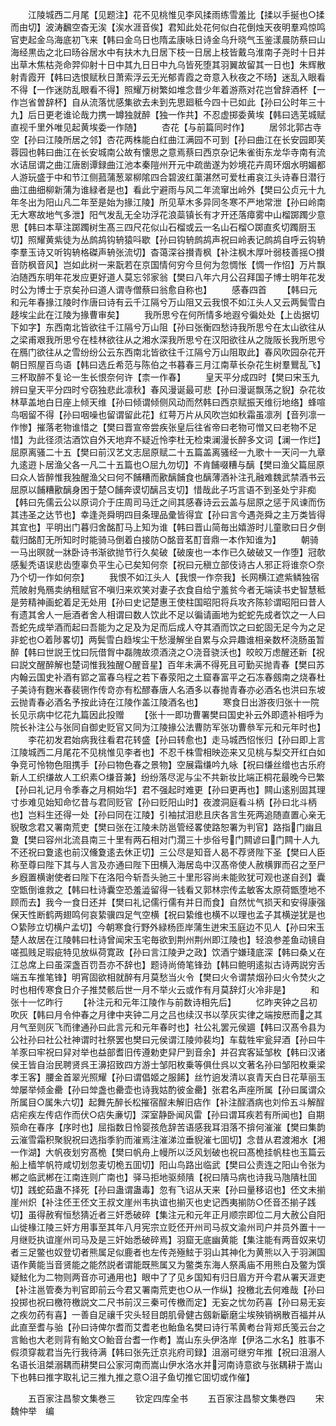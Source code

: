 <!-- { "loadSidebar": true } -->
　　江陵城西二月尾【见题注】花不见桃惟见李风揉雨练雪羞比【揉以手挻也○揉而由切】波涛飜空杳无涘【涘水涯音俟】君知此处花何似白花倒烛天夜明羣鸡惊鸣官吏起金乌海底初飞来【韩曰金乌日也隋孟康咏日诗金乌升晓气玉鉴漾晨防蔡曰山海经黒齿之北曰旸谷居水中有扶木九日居下枝一日居上枝皆戴乌淮南子尧时十日并出草木焦枯尧命羿仰射十日中其九日日中九乌皆死堕其羽翼故留其一日也】朱辉散射青霞开【韩曰选恨赋秋日萧索浮云无光郁青霞之竒意入秋夜之不旸】迷乱入眼看不得【一作迷防乱眼看不得】照耀万树繁如堆念昔少年着游燕对花岂曾辞酒杯【一作岂省曽辞杯】自从流落忧感集欲去未到先思廻秪今四十已如此【孙曰公时年三十九】后日更老谁论哉力携一罇独就醉【独一作共】不忍虚掷委黄埃【韩曰选芜城赋直视千里外唯见起黄埃委一作随】
　　杏花【与前篇同时作】
　　居邻北郭古寺空【孙曰江陵所居之邻】杏花两株能白红曲江满园不可到【孙曰曲江在长安园即芙蓉园也韩曰曲江在长安城南公故有懐思之意焉蔡曰西京杂记朱雀街东龙华寺南有流水诘屈谓之曲江唐剧谭録曲江池本秦隑州开元中疏凿遂为妙境花卉周环烟水明媚都人游玩盛于中和节江侧菰蒲葱翠柳隂四合碧波红蕖湛然可爱杜甫哀江头诗春日潜行曲江曲细柳新蒲为谁緑者是也】看此宁避雨与风二年流窜出岭外【樊曰公贞元十九年冬出为阳山凡二年至是始为掾江陵】所见草木多异同冬寒不严地常泄【孙曰岭南无大寒故地气多泄】阳气发乱无全功浮花浪蘂镇长有才开还落瘴雾中山榴踯躅少意思【韩曰本草注踯躅树生髙三四尺花似山石榴或云一名山石榴○踯直炙切躅厨玉切】照耀黄紫徒为丛鹧鸪钩辀猿呌歇【孙曰钩辀鹧鸪声祝曰岭表记鹧鸪自呼云钩辀李羣玉诗又听钩辀格磔声辀张流切】杳蔼深谷攅青枫【补注枫木厚叶弱枝善摇○攅音防枫音风】岂如此树一来翫若在京国情何穷今旦何为忽惆怅【惆一作怊】万片飘泊随西东明年花发应更好道人莫忘邻家翁【樊曰八年六月公召拜国子博士明年花发时公为博士于京矣孙曰道人谓寺僧蔡曰翁愈自称也】
　　感春四首
　　【韩曰元和元年春掾江陵时作唐曰诗有云千江隔兮万山阻又云我恨不如江头人又云两鬓雪白趍埃尘此在江陵为掾曹审矣】
　　我所思兮在何所情多地遐兮徧处处【上齿据切下如字】东西南北皆欲往千江隔兮万山阻【孙曰张衡四愁诗我所思兮在太山欲往从之梁甫艰我所思兮在桂林欲往从之湘水深我所思兮在汉阳欲往从之陇阪长我所思兮在鴈门欲往从之雪纷纷公云东西南北皆欲往千江隔兮万山阻取此】春风吹园杂花开朝日照屋百鸟语【韩曰选丘希范与陈伯之书暮春三月江南草长杂花生树羣鸎乱飞】三杯取醉不复论一生长恨奈何许【柰一作春】
　　皇天平分成四时【樊曰宋玉九辨曰皇天平分四时兮窃独悲此凛秋】春风漫诞最可悲【孙曰漫诞飘荡之貎】杂花妆林草盖地白日座上倾天维【孙曰倾谓倾侧风动而然韩曰西京赋振天维衍地络】蜂喧鸟咽留不得【孙曰咽噪也留谓留此花】红萼万片从风吹岂如秋霜虽凛冽【音列凛一作惨】摧落老物谁惜之【樊曰晋宣帝尝疾张皇后往省帝曰老物可憎又曰老物不足惜】为此径须沽酒饮自外天地弃不疑近怜李杜无检束澜漫长醉多文词【澜一作烂】屈原离骚二十五【樊曰前汉艺文志屈原赋二十五篇盖离骚经一九歌十一天问一九章九逺逰卜居渔父各一凡二十五篇也○屈九勿切】不肯餔啜糟与醨【樊曰渔父篇屈原曰众人皆醉惟我独醒渔父曰何不餔糟而歠醨餔食也醨薄酒补注孔融难魏武禁酒书云屈原以餔糟歠醨身困于楚○餔奔谟切醨吕支切】惜哉此子巧言语不到圣处宁非痴【韩曰先儒云公以原词介于庄周司马迁之间其感春诗云云盖与屈原之惩于风谏而伤其违圣之达节也】幸逢尧舜明四目条理品彚皆得宜【孙曰言今遇尧舜之主万类皆得其宜也】平明出门暮归舍酩酊马上知为谁【韩曰晋山简毎出嬉游时儿童歌曰日夕倒载归酩酊无所知时时能骑马倒着白接防○酩音茗酊音鼎一本作知谁为】
　　朝骑一马出暝就一牀卧诗书渐欲抛节行久矣破【破废也一本作已久破破又一作堕】冠欹感髪秃语误悲齿堕辜负平生心已矣知何奈【祝曰元稹立部伎诗古人邪正将谁奈○奈乃个切一作如何奈】
　　我恨不如江头人【我恨一作奈我】长网横江遮紫鳞独宿荒陂射鳬鴈卖纳租赋官不嗔归来欢笑对妻子衣食自给宁羞贫今者无端读书史智慧秪是劳精神画蛇着足无处用【孙曰史记楚惠王使柱国昭阳将兵攻齐陈轸谓昭阳曰昔人有遗其舍人一巵酒者舍人相谓曰数人饮此不足以徧请画地为蛇蛇先成者饮之一人曰吾蛇先成举酒而起曰吾能为之足及为足而后成人夺其酒而饮之曰蛇固无足今为之足非蛇也○着陟畧切】两鬓雪白趋埃尘干愁漫解坐自累与众异趣谁相亲数杯浇肠虽暂醉【韩曰世説王忱曰阮借胷中磊隗故须酒浇之○浇音骁沃也】皎皎万虑醒还新【祝曰説文醒醉解也楚词惟我独醒○醒音星】百年未满不得死且可勤买抛青春【樊曰苏内翰云国史补酒有郢之富春乌程之若下春荥阳之土窟春富平之石冻春劔南之烧春杜子美诗有麴米春裴铏作传竒亦有松醪春唐人名酒多以春抛青春亦必酒名也洪曰东坡云抛青春必酒名予按此诗在江陵作盖江陵酒名也】
　　寒食日出游夜归张十一院长见示病中忆花九篇因此投赠
　　【张十一即功曹署樊曰国史补云外即遗补相呼为院长补注公与张同自御史贬官又同为江陵掾公法曹防军张功曹叅军元和元年时也】
　　李花初发君始病我往看君花转盛【孙曰转愈也】走马城西怊怅归【孙曰即上言江陵城西二月尾花不见桃惟见李者也】不忍千株雪相映迩来又见桃与梨交开红白如争竞可怜物色阻携手【孙曰物色春之景物】空展霜缣吟九咏【祝曰缣丝缯也古乐府新人工织缣故人工织素○缣音兼】纷纷落尽泥与尘不共新妆比端正桐花最晚今已繁【孙曰礼记月令季春之月桐始华】君不强起时难更【孙曰更再也】闗山逺别固其理寸歩难见始知命忆昔与君同贬官【孙曰贬阳山时】夜渡洞庭看斗柄【孙曰北斗柄也】岂料生还得一处【孙曰同在江陵】引袖拭泪悲且庆各言生死两追随直置心亲无貎敬念君又署南荒吏【樊曰张在江陵未防邕管经畧使路恕署为判官】路指门幽且夐【樊曰容州北流县南三十里有两石相对门濶三十歩俗号门闗谚曰门闗十人九不还祝曰夐逺也前汉儵夐逺去休正切】三公尽是知音人曷不荐贤陛下圣【樊曰人臣称至尊曰陛下其与人言及亦通曰陛下田横入海居岛中汉髙帝使人赦横罪而召之至尸乡廐置横谢使者曰陛下在洛阳今斩吾头驰三十里形容尚未能败犹可观也遂自刭】囊空甑倒谁救之【韩曰杜诗囊空恐羞澁留得一钱看又郭林宗传孟敏客太原荷甑堕地不顾而去】我今一食日还并【樊曰礼记儒行儒有并日而食】自然忧气损天和安得康强保天性断鹤两翅鸣何哀絷骥四足气空横【祝曰絷维也横不以理也孟子其横逆犹是也○絷陟立切横户孟切】今朝寒食行野外緑杨匝岸蒲生迸宋玉庭边不见人【孙曰宋玉楚人故居在江陵韩曰杜诗曾闻宋玉宅毎欲到荆州荆州即江陵也】轻浪参差鱼动镜自嗟孤贱足瑕疵特见放纵荷寛政【孙曰言江陵尹之政】饮酒宁嫌琖底深【韩曰桑乂在江总席上曰虽深盏百罚吾亦不辞也】题诗尚倚笔锋劲【韩曰鲍明逺拟古诗两説穷舌端五车推笔锋】明宵固欲相就醉有月莫愁当火令【樊曰火令谓禁烟孙曰火令焚火之时也相传寒食日介子推焚骸后世一月不举火云或作有月莫辞灯火冷非是】
　　和张十一忆昨行
　　【补注元和元年江陵作与前数诗相先后】
　　忆昨夹钟之吕初吹灰【韩曰月令仲春之月律中夹钟二月之吕也续汉书以莩灰实律之端按厯而之其月气至则灰飞而律通孙曰此言元和元年春时也】社公礼罢元侯廽【韩曰汉髙令县为公社孙曰社公社神谓时社祭罢也樊曰元侯谓江陵帅裴均】车载牲牢瓮舁酒【孙曰牛羊豕曰牢祝曰舁对举也益部耆旧传遵勅吏舁尸到音余】并召宾客延邹枚【韩曰汉诸侯王皆自治民聘贤呉王濞招致四方游士邹阳枚乗等俱仕呉以文著名孙曰邹阳枚乗梁孝王客】腰金首翠光照耀【孙曰谓倡姬之服餙】丝竹逈发清以哀青天白日花草丽玉斚屡举倾金罍【孙曰斚盏也罍壶也诗我姑酌彼金罍】张君名声座所属【孙曰属谓众所属目○属朱六切】起舞先醉长松摧宿酲未解旧痁作【补注酲酒病也刘伶五斗解酲痁疟疾左传痁作而伏○痁失亷切】深室静卧闻风雷【孙曰谓耳疾若有所闻也】自期殒命在春序【序时也】屈指数日怜婴孩危辞苦语感我耳泪落不揜何漼漼【樊曰集韵云漼雪霜积聚貎祝曰选指季豹而漼焉注漼涕泣垂貎漼七囬切】念昔从君渡湘水【湘一作湖】大帆夜划穷髙桅【樊曰帆舟上幔所以泛风划破也祝曰髙桅挂帆柱也玉篇云船上樯竿帆符咸切划忽麦切桅五囬切】阳山鸟路出临武【樊曰公责连之阳山令张为郴之临武郴在江南连则广南也】驿马拒地驱频隤【祝曰隤马病也诗我马虺隤杜囬切】践蛇茹蛊不择死【孙曰蛊谓蛊毒】忽有飞诏从天来【孙曰量移诏也】伾文未揃崖州炽【补注伾王伾文王叔文崖州韦执谊也揃灭也史记西夷揃防○伾音丕揃子践切】虽得赦宥恒愁猜近者三奸悉破碎【集注元和元年正月顺宗即位二月大赦公自阳山徙椽江陵三奸方用事至其年八月宪宗立贬伾开州司马叔文渝州司户并员外置十一月继贬执谊崖州司马及是三奸始悉破碎焉】羽窟无底幽黄能【集注能有两音奴来切者三足鳖也奴登切者熊属足似鹿者也左传尧殛鮌于羽山其神化为黄熊以入于羽渊国语作黄能当音贤能之能然説者谓能既熊属又为鳖类东海人祭禹庙不用熊白及鳖为馔疑鮌化为二物则两音亦可通用也】眼中了了见乡国知有归日眉方开今君从署天涯吏【补注邕管奏为判官即前云今君又署南荒吏也○从一作纵】投檄北去何难哉【孙曰投掷也祝曰檄符檄説文二尺书前汉三秦可传檄而定】无妄之忧勿药喜【孙曰易无妄之疾勿药有喜】一善自足禳千灾头轻目朗肌骨健古劔新斸磨尘埃殃销祸散百福并从此直至耆与骀【孙曰诗俾尔耆而艾耆老也鲐鱼名樊曰诗行苇黄耇台背郑氏笺云台之言鲐也大老则背有鲐文○鲐音台耆一作耇】嵩山东头伊洛岸【伊洛二水名】胜事不假须穿裁君当先行我待满【韩曰张先迁京兆府司録】沮溺可继穷年推【祝曰沮溺人名语长沮桀溺耦而耕樊曰公家河南而嵩山伊水洛水并河南诗意欲与张耦耕于嵩山下也韩曰推字取礼记三推九推之意○沮子鱼切推它囬切或作催】


　　五百家注昌黎文集巻三
　　钦定四库全书
　　五百家注昌黎文集巻四
　　宋　魏仲举　编
